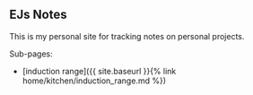 ## EJs Notes

This is my personal site for tracking notes on personal projects.

Sub-pages:

* [induction range]({{ site.baseurl }}{% link home/kitchen/induction_range.md %})
